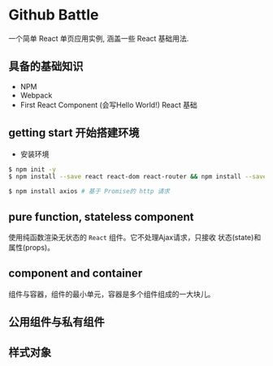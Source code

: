 # Github Battle
一个简单 React 单页应用实例, 涵盖一些 React 基础用法.
## 具备的基础知识
- NPM
- Webpack
- First React Component (会写Hello World!) React 基础
## getting start 开始搭建环境
- 安装环境
```sh
$ npm init -y
$ npm install --save react react-dom react-router && npm install --save-dev html-webpack-plugin webpack webpack-dev-server babel-{core,loader} babel-preset-{react,es2015,react-hmre, stage-0}

$ npm install axios # 基于 Promise的 http 请求
```
## pure function, stateless component
使用纯函数渲染无状态的 `React` 组件。它不处理Ajax请求，只接收 状态(state)和属性(props)。
## component and container
组件与容器，组件的最小单元，容器是多个组件组成的一大块儿。
## 公用组件与私有组件
## 样式对象 
